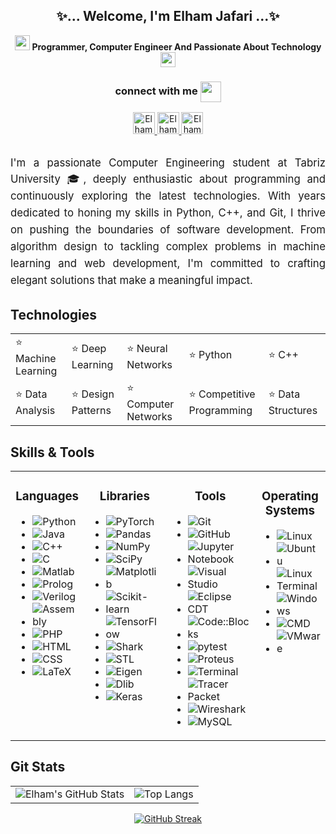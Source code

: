 <div align="center">
  <h2><strong>✨... Welcome, I'm Elham Jafari ...✨</strong></h2>
  <img src="https://github.com/rajput2107/rajput2107/blob/master/Assets/Earth.gif" width="24px">
  <strong>Programmer, Computer Engineer And Passionate About Technology</strong>
  <img src="https://github.com/rajput2107/rajput2107/blob/master/Assets/Earth.gif" width="24px">
</div>


<div align="center">
  <h3>connect with me <img align="center" src="https://github.com/rajput2107/rajput2107/blob/master/Assets/Handshake.gif" height="33px" /></h3>
  <p>
    <a href="https://www.linkedin.com/in/elhamm-jafari" target="blank">
      <img alt="Elham's LinkedIn" width="35px" src="https://www.vectorlogo.zone/logos/linkedin/linkedin-icon.svg" />
    </a>
    <a href="https://github.com/jElhamm" target="blank">
      <img alt="Elham's GitHub" width="35px" src="https://www.vectorlogo.zone/logos/github/github-icon.svg" />
    </a>
    <a href="mailto:elhamjafari200312@gmail.com" target="blank">
      <img alt="Elham's Email" width="35px" src="https://www.vectorlogo.zone/logos/gmail/gmail-icon.svg" />
    </a>
  </p>
</div>



## 
<div align="left" style="max-width: 600px; margin: 0 auto;">
  <p style="font-size: 1.2em; line-height: 1.6; text-align: justify;">
    I'm a passionate Computer Engineering student at Tabriz University 🎓, deeply enthusiastic about programming and continuously exploring the latest technologies. With years dedicated to honing my skills in Python, C++, and Git, I thrive on pushing the boundaries of software development. From algorithm design to tackling complex problems in machine learning and web development, I'm committed to crafting elegant solutions that make a meaningful impact.
  </p>
</div>


## <div align="Left">Technologies</div>
<div align="center">
    <table>
        <tr>
            <td>⭐️ Machine Learning</td>
            <td>⭐️ Deep Learning</td>
            <td>⭐️ Neural Networks</td>
            <td>⭐️ Python</td>
            <td>⭐️ C++</td>
        </tr>
        <tr>
            <td>⭐️ Data Analysis</td>
            <td>⭐️ Design Patterns</td>
            <td>⭐️ Computer Networks</td>
            <td>⭐️ Competitive Programming</td>
            <td>⭐️ Data Structures</td>
        </tr>
    </table>
</div>



## <div align="Left">Skills & Tools</div>

<div align="center">

<table>
  <tr>
    <td align="center" valign="top" width="25%">
      <h3>Languages</h3>
      <div align="left">
        <ul>
          <li><img src="https://img.shields.io/badge/-Python-333333?style=flat&logo=python" alt="Python"></li>
          <li><img src="https://img.shields.io/badge/-Java-333333?style=flat&logo=java" alt="Java"></li>
          <li><img src="https://img.shields.io/badge/-C++-333333?style=flat&logo=c%2B%2B" alt="C++"></li>
          <li><img src="https://img.shields.io/badge/-C-333333?style=flat&logo=c" alt="C"></li>
          <li><img src="https://img.shields.io/badge/-Matlab-333333?style=flat&logo=mathworks" alt="Matlab"></li>
          <li><img src="https://img.shields.io/badge/-Prolog-333333?style=flat" alt="Prolog"></li>
          <li><img src="https://img.shields.io/badge/-Verilog-333333?style=flat" alt="Verilog"></li>
          <li><img src="https://img.shields.io/badge/-Assembly-333333?style=flat" alt="Assembly"></li>
          <li><img src="https://img.shields.io/badge/-PHP-333333?style=flat&logo=php" alt="PHP"></li>
          <li><img src="https://img.shields.io/badge/-HTML-333333?style=flat&logo=html5" alt="HTML"></li>
          <li><img src="https://img.shields.io/badge/-CSS-333333?style=flat&logo=css3" alt="CSS"></li>
          <li><img src="https://img.shields.io/badge/-LaTeX-333333?style=flat&logo=latex" alt="LaTeX"></li>
        </ul>
      </div>
    </td>
    <td align="center" valign="top" width="25%">
      <h3>Libraries</h3>
      <div align="left">
        <ul>
          <li><img src="https://img.shields.io/badge/-PyTorch-333333?style=flat&logo=pytorch" alt="PyTorch"></li>
          <li><img src="https://img.shields.io/badge/-Pandas-333333?style=flat&logo=pandas" alt="Pandas"></li>
          <li><img src="https://img.shields.io/badge/-NumPy-333333?style=flat&logo=numpy" alt="NumPy"></li>
          <li><img src="https://img.shields.io/badge/-SciPy-333333?style=flat&logo=scipy" alt="SciPy"></li>
          <li><img src="https://img.shields.io/badge/-Matplotlib-333333?style=flat&logo=matplotlib" alt="Matplotlib"></li>
          <li><img src="https://img.shields.io/badge/-Scikit--learn-333333?style=flat" alt="Scikit-learn"></li>
          <li><img src="https://img.shields.io/badge/-TensorFlow-333333?style=flat&logo=tensorflow" alt="TensorFlow"></li>
          <li><img src="https://img.shields.io/badge/-Shark-333333?style=flat&logo=shark" alt="Shark"></li>
          <li><img src="https://img.shields.io/badge/-STL-333333?style=flat&logo=c%2B%2B" alt="STL"></li>
          <li><img src="https://img.shields.io/badge/-Eigen-333333?style=flat&logo=eigen" alt="Eigen"></li>
          <li><img src="https://img.shields.io/badge/-Dlib-333333?style=flat&logo=dlib" alt="Dlib"></li>
          <li><img src="https://img.shields.io/badge/-Keras-333333?style=flat&logo=keras" alt="Keras"></li>
        </ul>
      </div>
    </td>
    <td align="center" valign="top" width="25%">
      <h3>Tools</h3>
      <div align="left">
        <ul>
          <li><img src="https://img.shields.io/badge/-Git-333333?style=flat&logo=git" alt="Git"></li>
          <li><img src="https://img.shields.io/badge/-GitHub-333333?style=flat&logo=github" alt="GitHub"></li>
          <li><img src="https://img.shields.io/badge/-Jupyter%20Notebook-333333?style=flat&logo=jupyter" alt="Jupyter Notebook"></li>
          <li><img src="https://img.shields.io/badge/-Visual%20Studio-333333?style=flat&logo=visual-studio" alt="Visual Studio"></li>
          <li><img src="https://img.shields.io/badge/-Eclipse%20CDT-333333?style=flat&logo=eclipse" alt="Eclipse CDT"></li>
          <li><img src="https://img.shields.io/badge/-Code::Blocks-333333?style=flat&logo=codeblocks" alt="Code::Blocks"></li>
          <li><img src="https://img.shields.io/badge/-pytest-333333?style=flat&logo=pytest" alt="pytest"></li>
          <li><img src="https://img.shields.io/badge/-Proteus-333333?style=flat" alt="Proteus"></li>
          <li><img src="https://img.shields.io/badge/-Terminal-333333?style=flat&logo=terminal" alt="Terminal"></li>
          <li><img src="https://img.shields.io/badge/-Tracer%20Packet-333333?style=flat" alt="Tracer Packet"></li>
          <li><img src="https://img.shields.io/badge/-Wireshark-333333?style=flat&logo=wireshark" alt="Wireshark"></li>
          <li><img src="https://img.shields.io/badge/-MySQL-333333?style=flat&logo=mysql" alt="MySQL"></li>
        </ul>
      </div>
    </td>
    <td align="center" valign="top" width="25%">
      <h3>Operating Systems</h3>
      <div align="left">
        <ul>
          <li><img src="https://img.shields.io/badge/-Linux-333333?style=flat&logo=linux" alt="Linux"></li>
          <li><img src="https://img.shields.io/badge/-Ubuntu-333333?style=flat&logo=ubuntu" alt="Ubuntu"></li>
          <li><img src="https://img.shields.io/badge/-Linux%20Terminal-333333?style=flat&logo=linux" alt="Linux Terminal"></li>
          <li><img src="https://img.shields.io/badge/-Windows-333333?style=flat&logo=windows" alt="Windows"></li>
          <li><img src="https://img.shields.io/badge/-CMD-333333?style=flat&logo=windows" alt="CMD"></li>
          <li><img src="https://img.shields.io/badge/-VMware-333333?style=flat" alt="VMware"></li>
        </ul>
      </div>
    </td>
  </tr>
</table>

</div>


## <div align="Left">Git Stats</div>
</div>

<div align="center">

|  |  |
| :---: | :---: |
| ![Elham's GitHub Stats](https://github-readme-stats.vercel.app/api?username=jElhamm&&show_icons=true&theme=radical&line_height=27&v=5) | ![Top Langs](https://github-readme-stats.vercel.app/api/top-langs/?username=jElhamm&langs_count=10&theme=radical&layout=compact) |

[![GitHub Streak](https://github-readme-streak-stats.herokuapp.com?user=jElhamm&theme=radical)](https://git.io/streak-stats)

</div>
